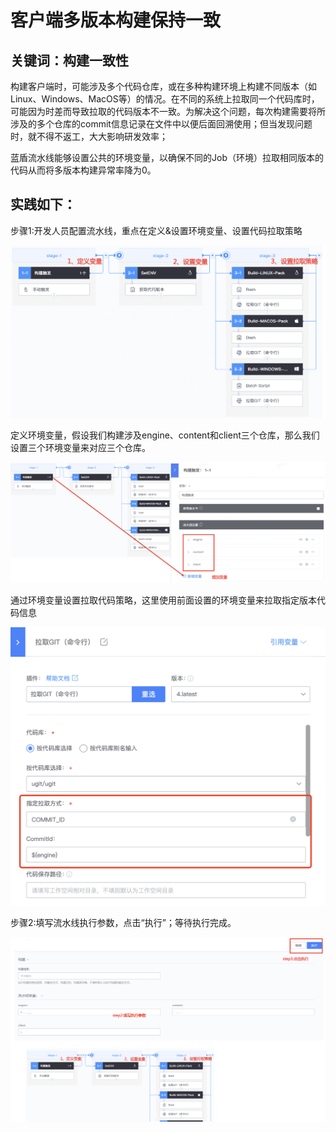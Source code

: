 # 客户端多版本构建保持一致


## 关键词：构建一致性 <a id="&#x51C6;&#x5907;&#x4E8B;&#x9879;"></a>

构建客户端时，可能涉及多个代码仓库，或在多种构建环境上构建不同版本（如Linux、Windows、MacOS等）的情况。在不同的系统上拉取同一个代码库时，可能因为时差而导致拉取的代码版本不一致。为解决这个问题，每次构建需要将所涉及的多个仓库的commit信息记录在文件中以便后面回溯使用；但当发现问题时，就不得不返工，大大影响研发效率；


蓝盾流水线能够设置公共的环境变量，以确保不同的Job（环境）拉取相同版本的代码从而将多版本构建异常率降为0。


## 实践如下： <a id="&#x51C6;&#x5907;&#x4E8B;&#x9879;"></a>

步骤1:开发人员配置流水线，重点在定义&设置环境变量、设置代码拉取策略

![&#x56FE;1](../../.gitbook/assets/scene-client-multi-Consistent-a.png)

定义环境变量，假设我们构建涉及engine、content和client三个仓库，那么我们设置三个环境变量来对应三个仓库。

![&#x56FE;1](../../.gitbook/assets/scene-client-multi-Consistent-b.png)


通过环境变量设置拉取代码策略，这里使用前面设置的环境变量来拉取指定版本代码信息

![&#x56FE;1](../../.gitbook/assets/scene-client-multi-Consistent-c.png)

步骤2:填写流水线执行参数，点击“执行”；等待执行完成。

![&#x56FE;1](../../.gitbook/assets/scene-client-multi-Consistent-d.png)